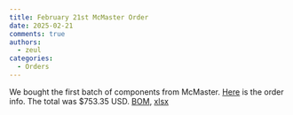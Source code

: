 ```yaml
---
title: February 21st McMaster Order
date: 2025-02-21
comments: true
authors:
  - zeul
categories:
  - Orders
---
```


We bought the first batch of components from McMaster. [Here](mcmaster_order.pdf) is the order info. The total was $753.35 USD. [BOM](https://docs.google.com/spreadsheets/d/14efr8l9_zVHHuwc9b49hxxgiD6_vnU3ExFUFa4B9Yjg/edit?usp=sharing), [xlsx](<4_- Liquid Rocket BOM.xlsx>)